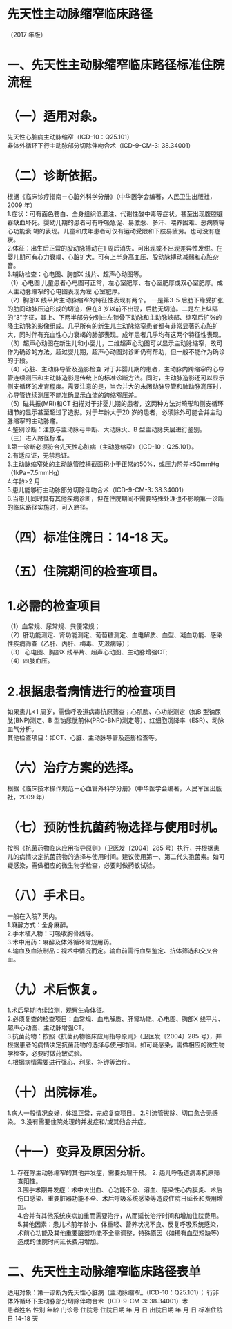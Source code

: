 # 先天性主动脉缩窄临床路径  
（2017 年版）  
# 一、先天性主动脉缩窄临床路径标准住院流程  
# （一）适用对象。  
先天性心脏病主动脉缩窄（ICD-10：Q25.101）  
非体外循环下行主动脉部分切除伴吻合术（ICD-9-CM-3: 38.34001）  
# （二）诊断依据。  
根据《临床诊疗指南－心脏外科学分册》（中华医学会编著，人民卫生出版社，2009 年）  
1.症状：可有面色苍白、全身组织低灌注、代谢性酸中毒等症状。甚至出现腹腔脏器缺血坏死。婴幼儿期的患者可有呼吸急促、易激惹、多汗、喂养困难、恶病质等心功能衰 竭的表现。儿童和成年患者可仅有运动受限和下肢易疲劳。也可没有症状。  
2.体征：出生后正常的股动脉搏动在1 周后消失。可出现或不出现差异性发绀。在婴儿期可有心力衰竭、心脏扩大。可有上半身高血压、股动脉搏动减弱和心脏杂音。  
3.辅助检查：心电图、胸部X 线片、超声心动图等。  
（1）心电图 儿童患者心电图可正常，左心室肥厚、右心室肥厚或双心室肥厚。成人主动脉缩窄的心电图表现为左 心室肥厚。  
（2）胸部X 线平片主动脉缩窄的特征性表现有两个。 一是第3-5 后肋下缘受扩张的肋间动脉压迫形成的切迹，但在3 岁以前不出现，后肋无切迹。二是左上纵隔的“3”字征，其上、下两半部分分别由左锁骨下动脉和主动脉峡部、缩窄后扩张的降主动脉的影像组成。几乎所有的新生儿主动脉缩窄患者都有非常显著的心脏扩大，同时伴有充血性心力衰竭的肺部表现。成年患者几乎均有这两个特征性表现。  
（3）超声心动图在新生儿和小婴儿，二维超声心动图可以显示主动脉缩窄，故可作为确诊的方法。超过婴儿期，超声心动图对诊断仍有帮助，但一般不能作为确诊的于段。  
（4）心脏、主动脉导管及造影检查 对于非婴儿期的患者，主动脉内跨缩窄的心导管连续测压和主动脉造影是传统上的标准诊断方法。同时，主动脉造影还可以显示侧支循环的发育程度。需要注意的是，当合并大的末闭动脉导管和肺动脉高压时，心导管连续测压不能准确显示血流的跨缩窄压差。  
（5）磁共振(MRI)和CT 扫描对于非婴儿期的患者，这两种方法对畸形和侧支循环细节的显示甚至超过了造影。对于年龄大于20 岁的患者，必须除外可能合并主动脉缩窄的主动脉瘤。  
4.鉴别诊断：注意与主动脉弓中断、大动脉火、B 型主动脉夹层进行鉴别。  
（三）进入路径标准。  
1.第一诊断必须符合先天性心脏病（主动脉缩窄）（ICD-10：Q25.101）。  
2.有适应证，无禁忌证。  
3.主动脉缩窄处的主动脉管腔横截面积小于正常的$50\%$，或压力阶差≥50mmHg（1kPa=7.5mmHg）  
4.年龄>2 月  
5.患儿能够行主动脉部分切除伴吻合术（ICD-9-CM-3: 38.34001）  
6.当患儿同时具有其他疾病诊断，但在住院期间不需要特殊处理也不影响第一诊断的临床路径实施时，可入路径。  
# （四）标准住院日：14-18 天。  
# （五）住院期间的检查项目。  
# 1.必需的检查项目  
（1）血常规、尿常规、粪便常规；  
（2）肝功能测定、肾功能测定、葡萄糖测定、血电解质、血型、凝血功能、感染性疾病筛查（乙肝、丙肝、梅毒、艾滋病等）；  
（3） 心电图、胸部X 线平片、超声心动图、主动脉增强CT;  
（4）四肢血压。  
# 2.根据患者病情进行的检查项目  
如果患儿$<\!1$ 周岁，需做呼吸道病毒抗原筛查；心肌酶、心功能测定（如B 型钠尿肽(BNP)测定、B 型钠尿肽前体(PRO-BNP)测定等）、红细胞沉降率（ESR）、动脉血气分析。  
其他检查项目：如CT、心脏、主动脉导管及造影检查等。  
# （六）治疗方案的选择。  
根据《临床技术操作规范－心血管外科学分册》（中华医学会编著，人民军医出版社，2009 年）  
# （七）预防性抗菌药物选择与使用时机。  
按照《抗菌药物临床应用指导原则》（卫医发〔2004〕285 号）执行，并根据患儿的病情决定抗菌药物的选择与使用时间。建议使用第一、第二代头孢菌素。如可疑感染，需做相应的微生物学检查，必要时做药敏试验。  
# （八）手术日。  
一般在入院7 天内。  
1.麻醉方式：全身麻醉。  
2.手术植入物：可吸收胸骨线等。  
3.术中用药：麻醉及体外循环常规用药。  
4.输血及血液制品：视术中情况而定。输血前需行血型鉴定、抗体筛选和交叉合血。  
# （九）术后恢复。  
1.术后早期持续监测，观察生命体征。  
2.必须复查的检查项目：血常规、血电解质、肝肾功能、心电图、胸部X 线平片、超声心动图、主动脉增强CT。  
3.抗菌药物：按照《抗菌药物临床应用指导原则》（卫医发〔2004〕285 号），并根据患者的病情决定抗菌药物的选择与使用时间。如可疑感染，需做相应的微生物学检查，必要时做药敏试验。  
4.根据病情需要进行强心、利尿、补钾等治疗。  
# （十）出院标准。  
1.病人一般情况良好，体温正常，完成复查项目。 2.引流管拔除、切口愈合无感染。 3.没有需要住院处理的并发症和/或其他合并症。  
# （十一）变异及原因分析。  
1. 存在除主动脉缩窄的其他并发症，需要处理干预。 2. 患儿呼吸道病毒抗原筛查阳性。  
3.围手术期并发症：术中大出血、心功能不全、溶血、感染性心内膜炎、术后伤口感染、重要脏器功能不全、术后呼吸系统感染等造成住院日延长和费用增加。  
4.合并有其他系统疾病加重而需要治疗，从而延长治疗时间和增加住院费用。  
5.其他因素：患儿术前年龄小、体重轻、营养状况不良、反复呼吸系统感染，术前心功能及其他重要脏器功能不全需调整，特殊原因（如稀有血型短缺等）造成的住院时间延长费用增加。  
# 二、先天性主动脉缩窄临床路径表单  
适用对象：第一诊断为先天性心脏病（主动脉缩窄_（ICD-10：Q25.101）； 行非体外循环下主动脉部分切除伴吻合术（ICD-9-CM-3: 38.34001）术  
患者姓名             性别    年龄        门诊号         住院号           住院日期       年  月  日   出院日期      年  月   日  标准住院日  14-18 天  
